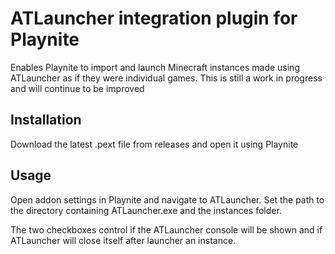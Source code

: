 # ATLauncher integration plugin for Playnite

Enables Playnite to import and launch Minecraft instances made using ATLauncher as if they were individual games. 
This is still a work in progress and will continue to be improved

## Installation

Download the latest .pext file from releases and open it using Playnite

## Usage

Open addon settings in Playnite and navigate to ATLauncher. Set the path to the directory containing ATLauncher.exe and the instances folder.

The two checkboxes control if the ATLauncher console will be shown and if ATLauncher will close itself after launcher an instance.